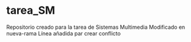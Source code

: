 # tarea_SM
Repositorio creado para la tarea de Sistemas Multimedia
Modificado en nueva-rama
Línea añadida par crear conflicto
